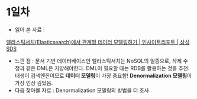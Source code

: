 # 1일차

- 읽어 본 자료 :

[엘라스틱서치(Elasticsearch)에서 관계형 데이터 모델링하기 | 인사이트리포트 | 삼성SDS](https://www.samsungsds.com/kr/insights/elastic_data_modeling.html)

- 느낀 점 : 문서 기반 데이터베이스인 엘라스틱서치는 NoSQL의 일종으로, 삭제 수정과 같은 DML은 지양해야한다. DML이 필요할 때는 RDB를 활용하는 것을 추천. 태생이 검색엔진이므로 **데이터 모델링**이 가장 중요함! **Denormalization 모델링**이 가장 인상 깊었음.
- 다음 찾아볼 자료 : Denormalization 모델링의 방법을 더 조사